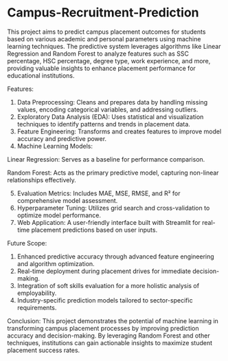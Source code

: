 # Campus-Recruitment-Prediction
This project aims to predict campus placement outcomes for students based on various academic and personal parameters using machine learning techniques. The predictive system leverages algorithms like Linear Regression and Random Forest to analyze features such as SSC percentage, HSC percentage, degree type, work experience, and more, providing valuable insights to enhance placement performance for educational institutions.

Features:

1. Data Preprocessing: Cleans and prepares data by handling missing values, encoding categorical variables, and addressing outliers.
2. Exploratory Data Analysis (EDA): Uses statistical and visualization techniques to identify patterns and trends in placement data.
3. Feature Engineering: Transforms and creates features to improve model accuracy and predictive power.
4. Machine Learning Models:

  Linear Regression: Serves as a baseline for performance comparison.
  
  Random Forest: Acts as the primary predictive model, capturing non-linear relationships effectively.
  
5. Evaluation Metrics: Includes MAE, MSE, RMSE, and R² for comprehensive model assessment.
6. Hyperparameter Tuning: Utilizes grid search and cross-validation to optimize model performance.
7. Web Application: A user-friendly interface built with Streamlit for real-time placement predictions based on user inputs.

Future Scope:

1. Enhanced predictive accuracy through advanced feature engineering and algorithm optimization.
2. Real-time deployment during placement drives for immediate decision-making.
3. Integration of soft skills evaluation for a more holistic analysis of employability.
4. Industry-specific prediction models tailored to sector-specific requirements.

Conclusion:
This project demonstrates the potential of machine learning in transforming campus placement processes by improving prediction accuracy and decision-making. By leveraging Random Forest and other techniques, institutions can gain actionable insights to maximize student placement success rates.



